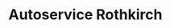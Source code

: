 ---
title: "Autoservice Rothkirch"
url: /markt-nordheim/autoservice-rothkirch/
shop: Autowerkstatt
---